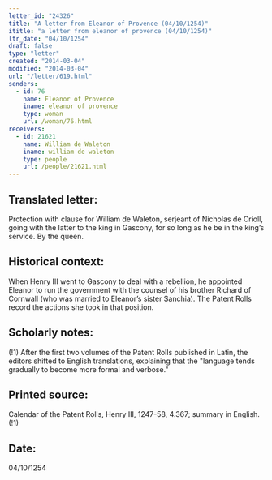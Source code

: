 ```yaml
---
letter_id: "24326"
title: "A letter from Eleanor of Provence (04/10/1254)"
ititle: "a letter from eleanor of provence (04/10/1254)"
ltr_date: "04/10/1254"
draft: false
type: "letter"
created: "2014-03-04"
modified: "2014-03-04"
url: "/letter/619.html"
senders:
  - id: 76
    name: Eleanor of Provence
    iname: eleanor of provence
    type: woman
    url: /woman/76.html
receivers:
  - id: 21621
    name: William de Waleton
    iname: william de waleton
    type: people
    url: /people/21621.html
---
```

<h2> Translated letter:</h2>Protection with clause for William de Waleton, serjeant of Nicholas de Crioll, going with the latter to the king in Gascony, for so long as he be in the king’s service.
By the queen.
<h2 class="mt-4"> Historical context:</h2>When Henry III went to Gascony to deal with a rebellion, he appointed Eleanor to run the government with the counsel of his brother Richard of Cornwall (who was married to Eleanor’s sister Sanchia). The Patent Rolls record the actions she took in that position.
<h2 class="mt-4"> Scholarly notes:</h2>(!1) After the first two volumes of the Patent Rolls published in Latin, the editors shifted to English translations, explaining that the "language tends gradually to become more formal and verbose."
<h2 class="mt-4"> Printed source:</h2>Calendar of the Patent Rolls, Henry III, 1247-58, 4.367; summary in English.(!1)
<h2 class="mt-4"> Date:</h2>04/10/1254